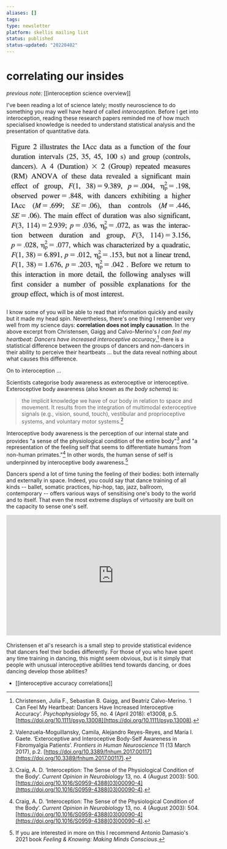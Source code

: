 ```yaml
---
aliases: []
tags: 
type: newsletter
platform: skellis mailing list
status: published
status-updated: "20220402"
---
```


# correlating our insides

_previous note:_ [[interoception science overview]]

I've been reading a lot of science lately; mostly neuroscience to do something you may well have heard of called _interoception_. Before I get into interoception, reading these research papers reminded me of how much specialised knowledge is needed to understand statistical analysis and the presentation of quantitative data.

![](/assets/statistics.png)

I know some of you will be able to read that information quickly and easily but it made my head spin. Nevertheless, there's one thing I remember very well from my science days: **correlation does not imply causation**. In the above excerpt from Christensen, Gaigg and Calvo-Merino's _I can feel my heartbeat: Dancers have increased interoceptive accuracy_,[^ch] there is a statistical difference between the groups of dancers and non-dancers in their ability to perceive their heartbeats ... but the data reveal nothing about what causes this difference.

[^ch]: Christensen, Julia F., Sebastian B. Gaigg, and Beatriz Calvo-Merino. ‘I Can Feel My Heartbeat: Dancers Have Increased Interoceptive Accuracy’. _Psychophysiology_ 55, no. 4 (April 2018): e13008, p.5. [https://doi.org/10.1111/psyp.13008](https://doi.org/10.1111/psyp.13008).

On to interoception ...

Scientists categorise body awareness as exteroceptive or interoceptive. Exteroceptive body awareness (also known as _the body schema_) is:

> the implicit knowledge we have of our body in relation to space and movement. It results from the integration of multimodal exteroceptive signals (e.g., vision, sound, touch), vestibular and proprioceptive systems, and voluntary motor systems.[^1]

[^1]: Valenzuela-Moguillansky, Camila, Alejandro Reyes-Reyes, and María I. Gaete. ‘Exteroceptive and Interoceptive Body-Self Awareness in Fibromyalgia Patients’. _Frontiers in Human Neuroscience_ 11 (13 March 2017), p.2. [https://doi.org/10.3389/fnhum.2017.00117](https://doi.org/10.3389/fnhum.2017.00117).

Interoceptive body awareness is the perception of our internal state and provides "a sense of the physiological condition of the entire body"[^2] and "a representation of the feeling self that seems to differentiate humans from non-human primates."[^craig2] In other words, the human sense of self is underpinned by interoceptive body awareness.[^damasio]

[^2]: Craig, A. D. ‘Interoception: The Sense of the Physiological Condition of the Body’. _Current Opinion in Neurobiology_ 13, no. 4 (August 2003): 500. [https://doi.org/10.1016/S0959-4388(03)00090-4](https://doi.org/10.1016/S0959-4388(03)00090-4).
[^craig2]: Craig, A. D. ‘Interoception: The Sense of the Physiological Condition of the Body’. _Current Opinion in Neurobiology_ 13, no. 4 (August 2003): 504. [https://doi.org/10.1016/S0959-4388(03)00090-4](https://doi.org/10.1016/S0959-4388(03)00090-4).
[^damasio]: If you are interested in more on this I recommend Antonio Damasio's 2021 book _Feeling & Knowing: Making Minds Conscious_.

Dancers spend a lot of time tuning the feeling of their bodies: both internally and externally in space. Indeed, you could say that dance training of all kinds -- ballet, somatic practices, hip-hop, tap, jazz, ballroom, contemporary -- offers various ways of sensitising one's body to the world and to itself. That even the most extreme displays of virtuosity are built on the capacity to sense one's self.

<iframe width="560" height="315" src="https://www.youtube.com/embed/fsnerIlGhZY" title="YouTube video player" frameborder="0" allow="accelerometer; autoplay; clipboard-write; encrypted-media; gyroscope; picture-in-picture" allowfullscreen></iframe>

Christensen et al's research is a small step to provide statistical evidence that dancers feel their bodies differently. For those of you who have spent any time training in dancing, this might seem obvious, but is it simply that people with unusual interoceptive abilities tend towards dancing, or does dancing develop those abilities?


- [[interoceptive accuracy correlations]]
